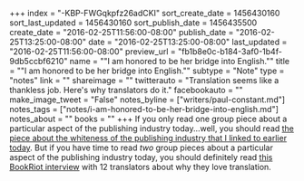 +++
index = "-KBP-FWGqkpfz26adCKI"
sort_create_date = 1456430160
sort_last_updated = 1456430160
sort_publish_date = 1456435500
create_date = "2016-02-25T11:56:00-08:00"
publish_date = "2016-02-25T13:25:00-08:00"
date = "2016-02-25T13:25:00-08:00"
last_updated = "2016-02-25T11:56:00-08:00"
preview_url = "fb1b8e0c-b184-3af0-1b4f-9db5ccbf6210"
name = "\"I am honored to be her bridge into English.\""
title = "\"I am honored to be her bridge into English.\""
subtype = "Note"
type = "notes"
link = ""
shareimage = ""
twitterauto = "Translation seems like a thankless job. Here's why translators do it."
facebookauto = ""
make_image_tweet = "False"
notes_byline = ["writers/paul-constant.md"]
notes_tags = ["notes/i-am-honored-to-be-her-bridge-into-english.md"]
notes_about = ""
books = ""
+++
If you only read one group piece about a particular aspect of the publishing industry today...well, you should read [the piece about the whiteness of the publishing industry that I linked to earlier today](http://seattlereviewofbooks.com/notes/2016/02/25/its-the-whitest-place-ive-ever-been/). But if you have time to read *two* group pieces about a particular aspect of the publishing industry today, you should definitely read [this BookRiot interview](http://bookriot.com/2016/02/24/12-translators-on-why-they-do-what-they-do/) with 12 translators about why they love translation.